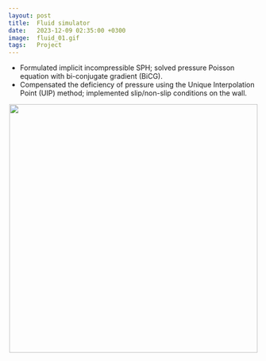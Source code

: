 ```yaml
---
layout: post
title:  Fluid simulator
date:   2023-12-09 02:35:00 +0300
image:  fluid_01.gif
tags:   Project
---
```

* Formulated implicit incompressible SPH; solved pressure Poisson equation with bi-conjugate gradient (BiCG).
* Compensated the deficiency of pressure using the Unique Interpolation Point (UIP) method; implemented slip/non-slip conditions on the wall.

<img src="/blog/images/fluid_02.gif" alt="" data-action="zoom" style="display: block; margin: 0 auto; width: 500px;;" class="">
